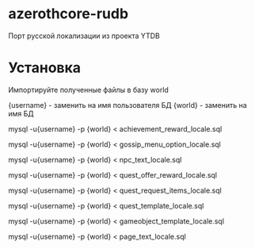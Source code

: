 # azerothcore-rudb
Порт русской локализации из проекта YTDB
# Установка
Импортируйте полученные файлы в базу world

{username} - заменить на имя пользователя БД
{world} - заменить на имя БД

mysql -u{username} -p {world} < achievement_reward_locale.sql

mysql -u{username} -p {world} < gossip_menu_option_locale.sql

mysql -u{username} -p {world} < npc_text_locale.sql

mysql -u{username} -p {world} < quest_offer_reward_locale.sql

mysql -u{username} -p {world} < quest_request_items_locale.sql

mysql -u{username} -p {world} < quest_template_locale.sql

mysql -u{username} -p {world} < gameobject_template_locale.sql

mysql -u{username} -p {world} < page_text_locale.sql
